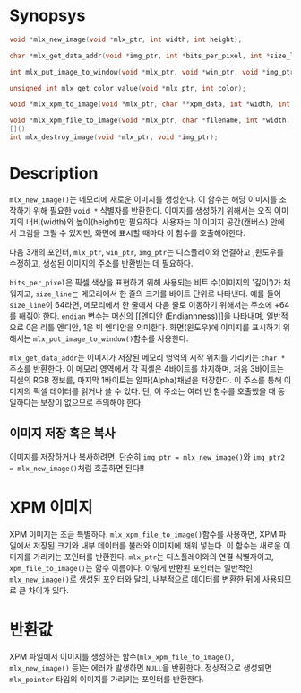 
# Synopsys

```c
void *mlx_new_image(void *mlx_ptr, int width, int height);

char *mlx_get_data_addr(void *img_ptr, int *bits_per_pixel, int *size_line, int *endian);

int mlx_put_image_to_window(void *mlx_ptr, void *win_ptr, void *img_ptr, int x, int y);

unsigned int mlx_get_color_value(void *mlx_ptr, int color);

void *mlx_xpm_to_image(void *mlx_ptr, char **xpm_data, int *width, int *height);

void *mlx_xpm_file_to_image(void *mlx_ptr, char *filename, int *width, int *height);
[]()
int mlx_destroy_image(void *mlx_ptr, void *img_ptr);
```



# Description
`mlx_new_image()`는 메모리에 새로운 이미지를 생성한다. 이 함수는 해당 이미지를 조작하기 위해 필요한 `void *` 식별자를 반환한다. 이미지를 생성하기 위해서는 오직 이미지의 너비(width)와 높이(height)만 필요하다. 사용자는 이 이미지 공간(캔버스) 안에서 그림을 그릴 수 있지만, 화면에 표시할 때마다 이 함수를 호출해야한다.

다음 3개의 포인터, `mlx_ptr`, `win_ptr`, `img_ptr`는 디스플레이와 연결하고 ,윈도우를 수정하고, 생성된 이미지의 주소를 반환받는 데 필요하다.

`bits_per_pixel`은 픽셀 색상을 표현하기 위해 사용되는 비트 수(이미지의 '깊이')가 채워지고, `size_line`는 메모리에서 한 줄의 크기를 바이트 단위로 나타낸다. 예를 들어 `size_line`이 64라면, 메모리에서 한 줄에서 다음 줄로 이동하기 위해서는 주소에 +64를 해줘야 한다. `endian` 변수는 머신의 [[엔디안 (Endiannness)]]을 나타내며, 일반적으로 0은 리틀 엔디안, 1은 빅 엔디안을 의미한다.
화면(윈도우)에 이미지를 표시하기 위해서는 `mlx_put_image_to_window()`함수를 사용한다.

`mlx_get_data_addr`는 이미지가 저장된 메모리 영역의 시작 위치를 가리키는 `char *`주소를 반환한다. 이 메모리 영역에서 각 픽셀은 4바이트를 차지하며, 처음 3바이트는 픽셀의 RGB 정보를, 마지막 1바이트는 알파(Alpha)채널을 저장한다. 이 주소를 통해 이미지의 픽셀 데이터를 읽거나 쓸 수 있다. 단, 이 주소는 여러 번 함수를 호출했을 때 동일하다는 보장이 없으므로 주의해야 한다.

## 이미지 저장 혹은 복사
이미지를 저장하거나 복사하려면, 단순히 `img_ptr = mlx_new_image()`와 `img_ptr2 = mlx_new_image()`처럼 호출하면 된다!!

# XPM 이미지
XPM 이미지는 조금 특별하다. `mlx_xpm_file_to_image()`함수를 사용하면, XPM 파일에서 저장된 크기와 내부 데이터를 불러와 이미지에 채워 넣는다. 이 함수는 새로운 이미지를 가리키는 포인터를 반환한다. `mlx_ptr`는 디스플레이와의 연결 식별자이고, `xpm_file_to_image()`는 함수 이름이다. 이렇게 반환된 포인터는 일반적인 `mlx_new_image()`로 생성된 포인터와 달리, 내부적으로 데이터를 변환한 뒤에 사용되므로 큰 차이가 있다.

# 반환값
XPM 파일에서 이미지를 생성하는 함수(`mlx_xpm_file_to_image()`, `mlx_new_image()` 등)는 에러가 발생하면 `NULL`을 반환한다. 정상적으로 생성되면 `mlx_pointer` 타입의 이미지를 가리키는 포인터를 반환한다.